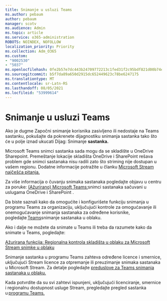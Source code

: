 ```yaml
---
title: Snimanje u usluzi Teams
ms.author: pebaum
author: pebaum
manager: scotv
ms.audience: Admin
ms.topic: article
ms.service: o365-administration
ROBOTS: NOINDEX, NOFOLLOW
localization_priority: Priority
ms.collection: Adm_O365
ms.custom:
- "9002530"
- "5037"
ms.openlocfilehash: 0fe2b57e7dc443b24709772213c1fed31f2c95bdf821d00b74e9d166dc223410
ms.sourcegitcommit: b5f7da89a650d2915dc652449623c78be6247175
ms.translationtype: MT
ms.contentlocale: sr-Latn-RS
ms.lasthandoff: 08/05/2021
ms.locfileid: "53999614"
---
```

# <a name="recording-in-teams"></a>Snimanje u usluzi Teams

Ako je dugme  Započni snimanje korisnika zasivljeno ili nedostaje na Teams sastanku, pokušajte da pokrenete dijagnostiku snimanja sastanka tako što će u polje iznad ukucati Dijag: Snimanje **sastanka.** 

Microsoft Teams snimci sastanka sada mogu da se skladište u OneDrive Sharepoint. Premeštanje lokacije skladišta OneDrive i SharePoint rešava problem gde snimci sastanaka nisu radili zato što striming nije dostupan u vašem regionu. Dodatne informacije potražite u članku [Microsoft Stream najčešća pitanja.](/stream/faq#which-regions-does-microsoft-stream-host-my-data-in)

Za više informacija o čuvanju snimaka sastanaka pogledajte objavu u centru za poruke: [(Ažurirano) Microsoft Teams:](https://portal.microsoft.com/Adminportal/Home?ref=MessageCenter&id=MC222640)snimci sastanaka sačuvani u uslugama OneDrive i SharePoint .

Da biste saznali kako da omogućite i konfigurišete funkciju snimanja u programu Teams za organizaciju, uključujući kontrole za omogućavanje ili onemogućavanje snimanja sastanaka za određene korisnike, pogledajte [Teams](/microsoftteams/cloud-recording)snimanje sastanaka u oblaku. 

Ako i dalje ne možete da snimate u Teams ili treba da razumete kako da snimate u Teams, pogledajte: 

[Ažurirana funkcija: Regionalna kontrola skladišta u oblaku za Microsoft Stream snimke u oblaku](https://admin.microsoft.com/AdminPortal/Home#/MessageCenter?id=MC214327)

Snimanje sastanka u programu Teams zahteva određene licence i smernice, uključujući Stream licence za otpremanje ili preuzimanje snimaka sastanaka u Microsoft Stream. Za detalje pogledajte [preduslove za Teams snimanja sastanaka u oblaku.](/microsoftteams/cloud-recording#prerequisites-for-teams-cloud-meeting-recording)

Kada potvrdite da su svi zahtevi ispunjeni, uključujući licenciranje, smernice i regionalnu dostupnost usluge Stream, pregledajte pregled sastanka u [programu Teams.](https://support.office.com/article/34dfbe7f-b07d-4a27-b4c6-de62f1348c24) 